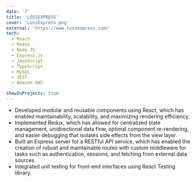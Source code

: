 ```yaml
---
date: '7'
title: 'LOSSEXPRESS'
cover: 'LossExpress.png'
external: 'https://www.lossexpress.com/'
tech:
  - React
  - Redux
  - Node.JS
  - Express.js
  - JavaScript
  - TypeScript
  - MySQL
  - JEST
  - Amazon AWS

showInProjects: true
---
```


- Developed modular and reusable components using React, which has enabled maintainability, scalability, and maximizing rendering efficiency.
- Implemented Redux, which has allowed for centralized state management, unidirectional data flow, optimal component re-rendering, and easier debugging that isolates side effects from the view layer.
- Built an Express server for a RESTful API service, which has enabled the creation of robust and maintainable routes with custom middleware for tasks such as authentication, sessions, and fetching from external data sources.
- Integrated unit testing for front-end interfaces using React Testing library.
